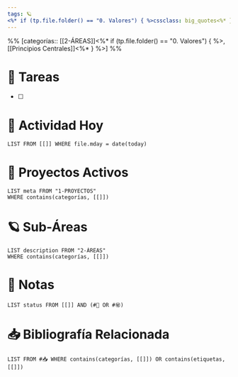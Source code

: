 ```yaml
---
tags: 🪐
<%* if (tp.file.folder() == "0. Valores") { %>cssclass: big_quotes<%* } -%>
---
```


%% [categorías:: [[2-ÁREAS]]<%* if (tp.file.folder() == "0. Valores") { %>, [[Principios Centrales]]<%* } %>] %%
# 📌 Tareas

- [ ] 

# 📆 Actividad Hoy

```dataview
LIST FROM [[]] WHERE file.mday = date(today)
```


# 🏹 Proyectos Activos

```dataview
LIST meta FROM "1-PROYECTOS"
WHERE contains(categorías, [[]])
```

# 🪐 Sub-Áreas

```dataview
LIST description FROM "2-ÁREAS"
WHERE contains(categorías, [[]])
```

# 📓 Notas

```dataview
LIST status FROM [[]] AND (#📓 OR #㊙️)
```

# 📥 Bibliografía Relacionada

```dataview
LIST FROM #📥 WHERE contains(categorías, [[]]) OR contains(etiquetas, [[]]) 
```